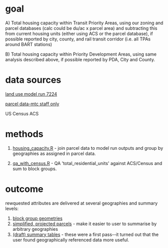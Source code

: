 # goal

A) Total housing capacity within Transit Priority Areas, using our zoning and parcel databases (calc could be du/ac x parcel area) and subtracting this from current housing units (either using ACS or the parcel database), if possible reported by city, county, and rail transit corridor (i.e. all TPAs around BART stations)

B) Total housing capacity within Priority Development Areas, using same analysis described above, if possible reported by PDA, City and County.

# data sources

[land use model run 7224](https://mtcdrive.box.com/s/aw1r2dposx2g3wl3adr7pc46xb3hg372)

[parcel data-mtc staff only](https://mtcdrive.app.box.com/s/s5a7zmy03fdeixuvh6vgxgqg4ukxontr)

US Census ACS

# methods

1) [housing_capacity.R](housing_capacity.R) - join parcel data to model run outputs and group by geographies as assigned in parcel data. 

2) [qa_with_census.R](qa_with_census.R) - QA 'total_residential_units' against ACS/Census and sum to block groups. 

# outcome

rewquested attributes are delivered at several geographies and summary levels:

1) [block group geometries](https://mtcdrive.box.com/s/06xndbj4o49ca6aqifzm28czt42lo4j8)
2) [simplified, projected parcels](https://mtcdrive.box.com/s/pm4butqccxs9g4j034ci7a8mmlq9ethi) - make it easier to user to summarise by arbitrary geographies
3) [(draft) summary tables](https://mtcdrive.box.com/shared/static/9od4m6yfeb8nniatf7rl1fpb2vpnv2hy.zip) - these were a first pass--it turned out that the user found geographically referenced data more useful. 
 

